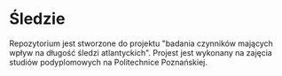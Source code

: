 # Śledzie
Repozytorium jest stworzone do projektu "badania czynników mających wpływ na długość śledzi atlantyckich".
Projest jest wykonany na zajęcia studiów podyplomowych na Politechnice Poznańskiej.
